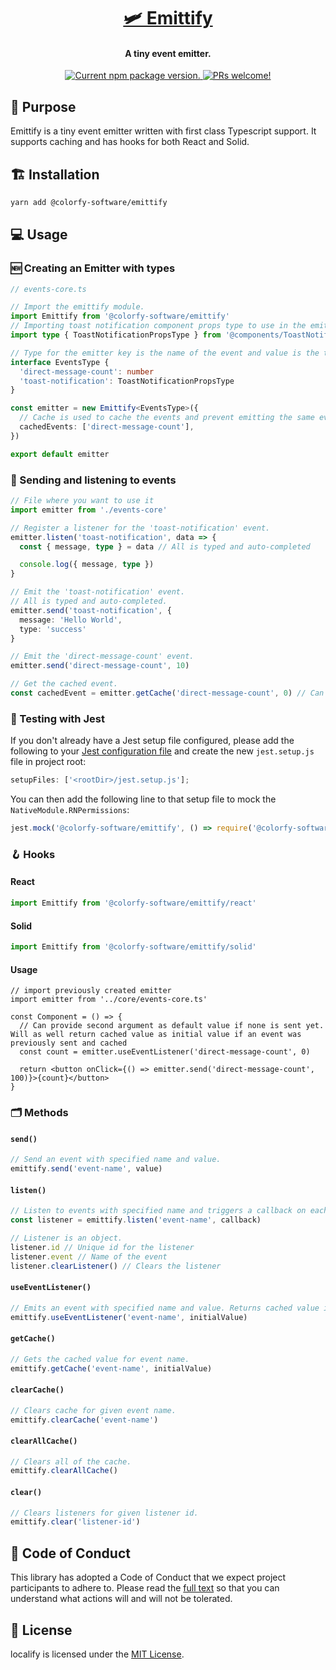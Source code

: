 <h1 align="center">
  <a href="https://github.com/colorfy-software/emittify/" target="_blank" rel="noopener noreferrer">
    🛩 Emittify
  </a>
</h1>

<h4 align="center">
  <strong>A tiny event emitter.</strong>
</h4>

<p align="center">
  <a href="https://www.npmjs.org/package/@colorfy-software/emittify">
    <img src="https://badge.fury.io/js/@colorfy-software%2Femittify.svg" alt="Current npm package version." />
  </a>
  <a href="#">
    <img src="https://img.shields.io/badge/PRs-welcome-brightgreen.svg" alt="PRs welcome!" />
  </a>
</p>

## 🎯 Purpose

Emittify is a tiny event emitter written with first class Typescript support.
It supports caching and has hooks for both React and Solid.

## 🏗️ Installation

```sh
yarn add @colorfy-software/emittify
```

## 💻 Usage

### 🆕 Creating an Emitter with types

```ts
// events-core.ts

// Import the emittify module.
import Emittify from '@colorfy-software/emittify'
// Importing toast notification component props type to use in the emittify module.
import type { ToastNotificationPropsType } from '@components/ToastNotification'

// Type for the emitter key is the name of the event and value is the type of the event.
interface EventsType {
  'direct-message-count': number
  'toast-notification': ToastNotificationPropsType
}

const emitter = new Emittify<EventsType>({
  // Cache is used to cache the events and prevent emitting the same event multiple times
  cachedEvents: ['direct-message-count'],
})

export default emitter
```

### 📧 Sending and listening to events

```ts
// File where you want to use it
import emitter from './events-core'

// Register a listener for the 'toast-notification' event.
emitter.listen('toast-notification', data => {
  const { message, type } = data // All is typed and auto-completed

  console.log({ message, type })
}

// Emit the 'toast-notification' event.
// All is typed and auto-completed.
emitter.send('toast-notification', {
  message: 'Hello World',
  type: 'success'
}

// Emit the 'direct-message-count' event.
emitter.send('direct-message-count', 10)

// Get the cached event.
const cachedEvent = emitter.getCache('direct-message-count', 0) // Can provide second argument as default value if none is sent yet.
```

### 🧪 Testing with Jest

If you don't already have a Jest setup file configured, please add the following to your [Jest configuration file](https://jestjs.io/docs/configuration) and create the new `jest.setup.js` file in project root:

```js
setupFiles: ['<rootDir>/jest.setup.js'];
```

You can then add the following line to that setup file to mock the `NativeModule.RNPermissions`:

```js
jest.mock('@colorfy-software/emittify', () => require('@colorfy-software/emittify/mock'));
```

### 🪝 Hooks

#### React

```ts
import Emittify from '@colorfy-software/emittify/react'
```

#### Solid

```ts
import Emittify from '@colorfy-software/emittify/solid'
```

#### Usage

```tsx
// import previously created emitter
import emitter from '../core/events-core.ts'

const Component = () => {
  // Can provide second argument as default value if none is sent yet. Will as well return cached value as initial value if an event was previously sent and cached
  const count = emitter.useEventListener('direct-message-count', 0)

  return <button onClick={() => emitter.send('direct-message-count', 100)}>{count}</button>
}
```

### 🗂 Methods

#### `send()`

```ts
// Send an event with specified name and value.
emittify.send('event-name', value)
```

#### `listen()`

```ts
// Listen to events with specified name and triggers a callback on each event.
const listener = emittify.listen('event-name', callback)

// Listener is an object.
listener.id // Unique id for the listener
listener.event // Name of the event
listener.clearListener() // Clears the listener
```

#### `useEventListener()`

```ts
// Emits an event with specified name and value. Returns cached value if one exists, otherwise returns initial value if that is provided.
emittify.useEventListener('event-name', initialValue)
```

#### `getCache()`

```ts
// Gets the cached value for event name.
emittify.getCache('event-name', initialValue)
```

#### `clearCache()`

```ts
// Clears cache for given event name.
emittify.clearCache('event-name')
```

#### `clearAllCache()`

```ts
// Clears all of the cache.
emittify.clearAllCache()
```

#### `clear()`

```ts
// Clears listeners for given listener id.
emittify.clear('listener-id')
```

## 💖 Code of Conduct

This library has adopted a Code of Conduct that we expect project participants to adhere to. Please read the [full text](https://github.com/colorfy-software/localify/blob/master/CODE_OF_CONDUCT.md) so that you can understand what actions will and will not be tolerated.

## 📰 License

localify is licensed under the [MIT License](https://github.com/colorfy-software/localify/blob/master/LICENSE).
